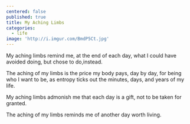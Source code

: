 ```yaml
---
centered: false
published: true
title: My Aching Limbs
categories:
  - life
image: 'http://i.imgur.com/BmdP5Ct.jpg'
---
```

My aching limbs remind me,
at the end of each day,
what I could have avoided doing,
but chose to do,instead.

The aching of my limbs
is the price my body pays,
day by day,
for being who I want to be,
as entropy ticks out 
the minutes, days, and years
of my life.

My aching limbs admonish me
that each day is a gift,
not to be taken for granted.

The aching of my limbs
reminds me
of another day
worth living.
